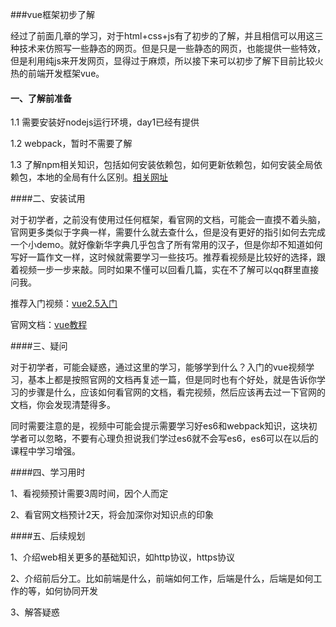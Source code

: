 ###vue框架初步了解

经过了前面几章的学习，对于html+css+js有了初步的了解，并且相信可以用这三种技术来仿照写一些静态的网页。但是只是一些静态的网页，也能提供一些特效，但是利用纯js来开发网页，显得过于麻烦，所以接下来可以初步了解下目前比较火热的前端开发框架vue。

#### 一、了解前准备

1.1 需要安装好nodejs运行环境，day1已经有提供

1.2 webpack，暂时不需要了解

1.3 了解npm相关知识，包括如何安装依赖包，如何更新依赖包，如何安装全局依赖包，本地的全局有什么区别。[相关网址](https://www.npmjs.cn/getting-started/installing-npm-packages-locally/)

####二、安装试用

对于初学者，之前没有使用过任何框架，看官网的文档，可能会一直摸不着头脑，官网更多类似于字典一样，需要什么就去查什么，但是没有更好的指引如何去完成一个小demo。就好像新华字典几乎包含了所有常用的汉子，但是你却不知道如何写好一篇作文一样，这时候就需要学习一些技巧。推荐看视频是比较好的选择，跟着视频一步一步来敲。同时如果不懂可以回看几篇，实在不了解可以qq群里直接问我。

推荐入门视频：[vue2.5入门](https://www.imooc.com/learn/980)

官网文档：[vue教程](https://cn.vuejs.org/v2/guide/)

####三、疑问

对于初学者，可能会疑惑，通过这里的学习，能够学到什么？入门的vue视频学习，基本上都是按照官网的文档再复述一篇，但是同时也有个好处，就是告诉你学习的步骤是什么，应该如何看官网的文档，看完视频，然后应该再去过一下官网的文档，你会发现清楚得多。

同时需要注意的是，视频中可能会提示需要学习好es6和webpack知识，这块初学者可以忽略，不要有心理负担说我们学过es6就不会写es6，es6可以在以后的课程中学习增强。



####四、学习用时

1、看视频预计需要3周时间，因个人而定

2、看官网文档预计2天，将会加深你对知识点的印象

####五、后续规划

1、介绍web相关更多的基础知识，如http协议，https协议

2、介绍前后分工。比如前端是什么，前端如何工作，后端是什么，后端是如何工作的等，如何协同开发

3、解答疑惑